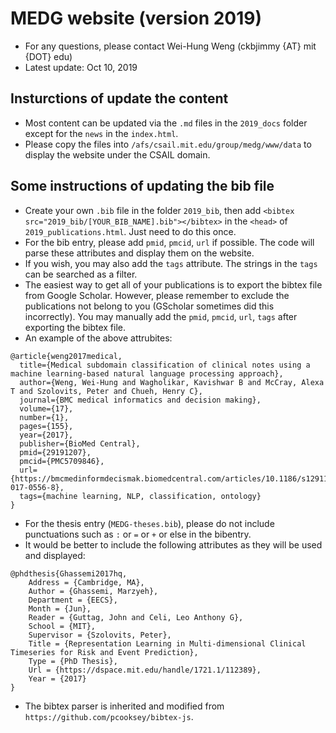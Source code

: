 # MEDG website (version 2019)

* For any questions, please contact Wei-Hung Weng (ckbjimmy {AT} mit {DOT} edu)
* Latest update: Oct 10, 2019

## Insturctions of update the content

* Most content can be updated via the `.md` files in the `2019_docs` folder except for the `news` in the `index.html`.
* Please copy the files into `/afs/csail.mit.edu/group/medg/www/data` to display the website under the CSAIL domain.

## Some instructions of updating the bib file

* Create your own `.bib` file in the folder `2019_bib`, then add `<bibtex src="2019_bib/[YOUR_BIB_NAME].bib"></bibtex>` in the `<head>` of `2019_publications.html`. Just need to do this once.
* For the bib entry, please add `pmid`, `pmcid`, `url` if possible. The code will parse these attributes and display them on the website. 
* If you wish, you may also add the `tags` attribute. The strings in the `tags` can be searched as a filter. 
* The easiest way to get all of your publications is to export the bibtex file from Google Scholar. However, please remember to exclude the publications not belong to you (GScholar sometimes did this incorrectly). You may manually add the `pmid`, `pmcid`, `url`, `tags` after exporting the bibtex file.
* An example of the above attrubites:

```
@article{weng2017medical,
  title={Medical subdomain classification of clinical notes using a machine learning-based natural language processing approach},
  author={Weng, Wei-Hung and Wagholikar, Kavishwar B and McCray, Alexa T and Szolovits, Peter and Chueh, Henry C},
  journal={BMC medical informatics and decision making},
  volume={17},
  number={1},
  pages={155},
  year={2017},
  publisher={BioMed Central},
  pmid={29191207},
  pmcid={PMC5709846},
  url={https://bmcmedinformdecismak.biomedcentral.com/articles/10.1186/s12911-017-0556-8},
  tags={machine learning, NLP, classification, ontology}
}
```

* For the thesis entry (`MEDG-theses.bib`), please do not include punctuations such as `:` or `=` or `+` or else in the bibentry. 
* It would be better to include the following attributes as they will be used and displayed:

```
@phdthesis{Ghassemi2017hq,
	Address = {Cambridge, MA},
	Author = {Ghassemi, Marzyeh},
	Department = {EECS},
	Month = {Jun},
	Reader = {Guttag, John and Celi, Leo Anthony G},
	School = {MIT},
	Supervisor = {Szolovits, Peter},
	Title = {Representation Learning in Multi-dimensional Clinical Timeseries for Risk and Event Prediction},
	Type = {PhD Thesis},
	Url = {https://dspace.mit.edu/handle/1721.1/112389},
	Year = {2017}
}
```

* The bibtex parser is inherited and modified from `https://github.com/pcooksey/bibtex-js`.
